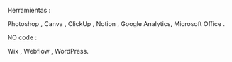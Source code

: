 Herramientas : 

 Photoshop , Canva , ClickUp , Notion , Google Analytics,  Microsoft Office .

NO code : 

Wix , Webflow , WordPress. 